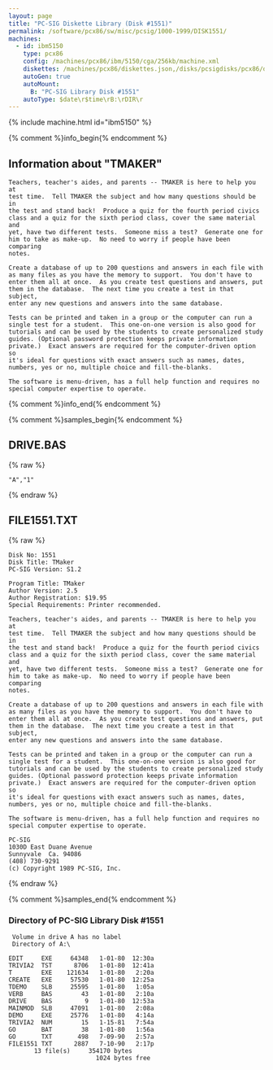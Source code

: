 ```yaml
---
layout: page
title: "PC-SIG Diskette Library (Disk #1551)"
permalink: /software/pcx86/sw/misc/pcsig/1000-1999/DISK1551/
machines:
  - id: ibm5150
    type: pcx86
    config: /machines/pcx86/ibm/5150/cga/256kb/machine.xml
    diskettes: /machines/pcx86/diskettes.json,/disks/pcsigdisks/pcx86/diskettes.json
    autoGen: true
    autoMount:
      B: "PC-SIG Library Disk #1551"
    autoType: $date\r$time\rB:\rDIR\r
---
```


{% include machine.html id="ibm5150" %}

{% comment %}info_begin{% endcomment %}

## Information about "TMAKER"

    Teachers, teacher's aides, and parents -- TMAKER is here to help you at
    test time.  Tell TMAKER the subject and how many questions should be in
    the test and stand back!  Produce a quiz for the fourth period civics
    class and a quiz for the sixth period class, cover the same material and
    yet, have two different tests.  Someone miss a test?  Generate one for
    him to take as make-up.  No need to worry if people have been comparing
    notes.
    
    Create a database of up to 200 questions and answers in each file with
    as many files as you have the memory to support.  You don't have to
    enter them all at once.  As you create test questions and answers, put
    them in the database.  The next time you create a test in that subject,
    enter any new questions and answers into the same database.
    
    Tests can be printed and taken in a group or the computer can run a
    single test for a student.  This one-on-one version is also good for
    tutorials and can be used by the students to create personalized study
    guides. (Optional password protection keeps private information
    private.)  Exact answers are required for the computer-driven option so
    it's ideal for questions with exact answers such as names, dates,
    numbers, yes or no, multiple choice and fill-the-blanks.
    
    The software is menu-driven, has a full help function and requires no
    special computer expertise to operate.
{% comment %}info_end{% endcomment %}

{% comment %}samples_begin{% endcomment %}

## DRIVE.BAS

{% raw %}
```bas
"A","1"
```
{% endraw %}

## FILE1551.TXT

{% raw %}
```
Disk No: 1551                                                           
Disk Title: TMaker                                                      
PC-SIG Version: S1.2                                                    
                                                                        
Program Title: TMaker                                                   
Author Version: 2.5                                                     
Author Registration: $19.95                                             
Special Requirements: Printer recommended.                              
                                                                        
Teachers, teacher's aides, and parents -- TMAKER is here to help you at 
test time.  Tell TMAKER the subject and how many questions should be in 
the test and stand back!  Produce a quiz for the fourth period civics   
class and a quiz for the sixth period class, cover the same material and
yet, have two different tests.  Someone miss a test?  Generate one for  
him to take as make-up.  No need to worry if people have been comparing 
notes.                                                                  
                                                                        
Create a database of up to 200 questions and answers in each file with  
as many files as you have the memory to support.  You don't have to     
enter them all at once.  As you create test questions and answers, put  
them in the database.  The next time you create a test in that subject, 
enter any new questions and answers into the same database.             
                                                                        
Tests can be printed and taken in a group or the computer can run a     
single test for a student.  This one-on-one version is also good for    
tutorials and can be used by the students to create personalized study  
guides. (Optional password protection keeps private information         
private.)  Exact answers are required for the computer-driven option so 
it's ideal for questions with exact answers such as names, dates,       
numbers, yes or no, multiple choice and fill-the-blanks.                
                                                                        
The software is menu-driven, has a full help function and requires no   
special computer expertise to operate.                                  
                                                                        
PC-SIG                                                                  
1030D East Duane Avenue                                                 
Sunnyvale  Ca. 94086                                                    
(408) 730-9291                                                          
(c) Copyright 1989 PC-SIG, Inc.                                         
```
{% endraw %}

{% comment %}samples_end{% endcomment %}

### Directory of PC-SIG Library Disk #1551

     Volume in drive A has no label
     Directory of A:\

    EDIT     EXE     64348   1-01-80  12:30a
    TRIVIA2  TST      8706   1-01-80  12:41a
    T        EXE    121634   1-01-80   2:20a
    CREATE   EXE     57530   1-01-80  12:25a
    TDEMO    SLB     25595   1-01-80   1:05a
    VERB     BAS        43   1-01-80   2:10a
    DRIVE    BAS         9   1-01-80  12:53a
    MAINMOD  SLB     47091   1-01-80   2:08a
    DEMO     EXE     25776   1-01-80   4:14a
    TRIVIA2  NUM        15   1-15-81   7:54a
    GO       BAT        38   1-01-80   1:56a
    GO       TXT       498   7-09-90   2:57a
    FILE1551 TXT      2887   7-10-90   2:17p
           13 file(s)     354170 bytes
                            1024 bytes free
